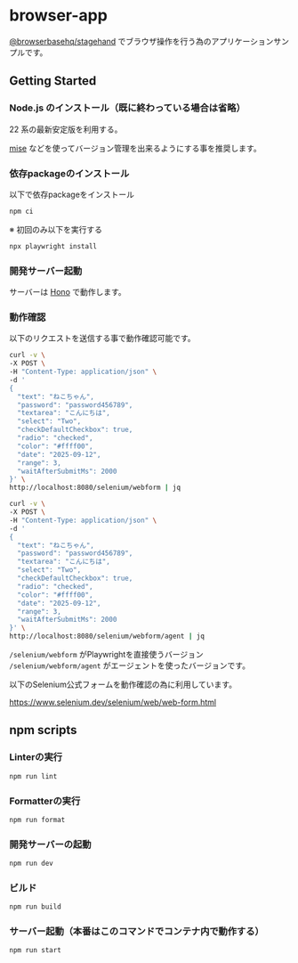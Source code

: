 # browser-app

[@browserbasehq/stagehand](https://github.com/browserbase/stagehand) でブラウザ操作を行う為のアプリケーションサンプルです。

## Getting Started

### Node.js のインストール（既に終わっている場合は省略）

22 系の最新安定版を利用する。

[mise](https://github.com/jdx/mise) などを使ってバージョン管理を出来るようにする事を推奨します。

### 依存packageのインストール

以下で依存packageをインストール

```bash
npm ci
```

※ 初回のみ以下を実行する

```bash
npx playwright install
```

### 開発サーバー起動

サーバーは [Hono](https://hono.dev/) で動作します。

### 動作確認

以下のリクエストを送信する事で動作確認可能です。

```bash
curl -v \
-X POST \
-H "Content-Type: application/json" \
-d '
{
  "text": "ねこちゃん",
  "password": "password456789",
  "textarea": "こんにちは",
  "select": "Two",
  "checkDefaultCheckbox": true,
  "radio": "checked",
  "color": "#ffff00",
  "date": "2025-09-12",
  "range": 3,
  "waitAfterSubmitMs": 2000
}' \
http://localhost:8080/selenium/webform | jq
```

```bash
curl -v \
-X POST \
-H "Content-Type: application/json" \
-d '
{
  "text": "ねこちゃん",
  "password": "password456789",
  "textarea": "こんにちは",
  "select": "Two",
  "checkDefaultCheckbox": true,
  "radio": "checked",
  "color": "#ffff00",
  "date": "2025-09-12",
  "range": 3,
  "waitAfterSubmitMs": 2000
}' \
http://localhost:8080/selenium/webform/agent | jq
```

`/selenium/webform` がPlaywrightを直接使うバージョン `/selenium/webform/agent` がエージェントを使ったバージョンです。

以下のSelenium公式フォームを動作確認の為に利用しています。

https://www.selenium.dev/selenium/web/web-form.html

## npm scripts

### Linterの実行

```bash
npm run lint
```

### Formatterの実行

```bash
npm run format
```

### 開発サーバーの起動

```bash
npm run dev
```

### ビルド

```bash
npm run build
```

### サーバー起動（本番はこのコマンドでコンテナ内で動作する）

```bash
npm run start
```
